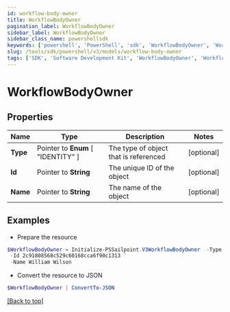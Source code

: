 ```yaml
---
id: workflow-body-owner
title: WorkflowBodyOwner
pagination_label: WorkflowBodyOwner
sidebar_label: WorkflowBodyOwner
sidebar_class_name: powershellsdk
keywords: ['powershell', 'PowerShell', 'sdk', 'WorkflowBodyOwner', 'WorkflowBodyOwner'] 
slug: /tools/sdk/powershell/v3/models/workflow-body-owner
tags: ['SDK', 'Software Development Kit', 'WorkflowBodyOwner', 'WorkflowBodyOwner']
---
```



# WorkflowBodyOwner

## Properties

Name | Type | Description | Notes
------------ | ------------- | ------------- | -------------
**Type** |  Pointer to  **Enum** [  "IDENTITY" ] | The type of object that is referenced | [optional] 
**Id** |  Pointer to **String** | The unique ID of the object | [optional] 
**Name** |  Pointer to **String** | The name of the object | [optional] 

## Examples

- Prepare the resource
```powershell
$WorkflowBodyOwner = Initialize-PSSailpoint.V3WorkflowBodyOwner  -Type IDENTITY `
 -Id 2c91808568c529c60168cca6f90c1313 `
 -Name William Wilson
```

- Convert the resource to JSON
```powershell
$WorkflowBodyOwner | ConvertTo-JSON
```


[[Back to top]](#) 

